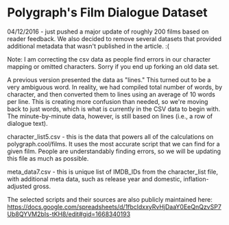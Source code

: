 # Polygraph's Film Dialogue Dataset

04/12/2016 - just pushed a major update of roughly 200 films based on reader feedback. We also decided to remove several datasets that provided additional metadata that wasn't published in the article. :(

Note: I am correcting the csv data as people find errors in our character mapping or omitted characters. Sorry if you end up forking an old data set.

A previous version presented the data as "lines." This turned out to be a very ambiguous word. In reality, we had compiled total number of words, by character, and then converted them to lines using an average of 10 words per line. This is creating more confusion than needed, so we're moving back to just words, which is what is currently in the CSV data to begin with. The minute-by-minute data, however, is still based on lines (i.e., a row of dialogue text).

character_list5.csv - this is the data that powers all of the calculations on polygraph.cool/films. It uses the most accurate script that we can find for a given film. People are understandably finding errors, so we will be updating this file as much as possible.

meta_data7.csv - this is unique list of IMDB_IDs from the character_list file, with additional meta data, such as release year and domestic, inflation-adjusted gross.

The selected scripts and their sources are also publicly maintained here: https://docs.google.com/spreadsheets/d/1fbcldxxyRvHjDaaY0EeQnQzvSP7Ub8QYVM2bIs-tKH8/edit#gid=1668340193

